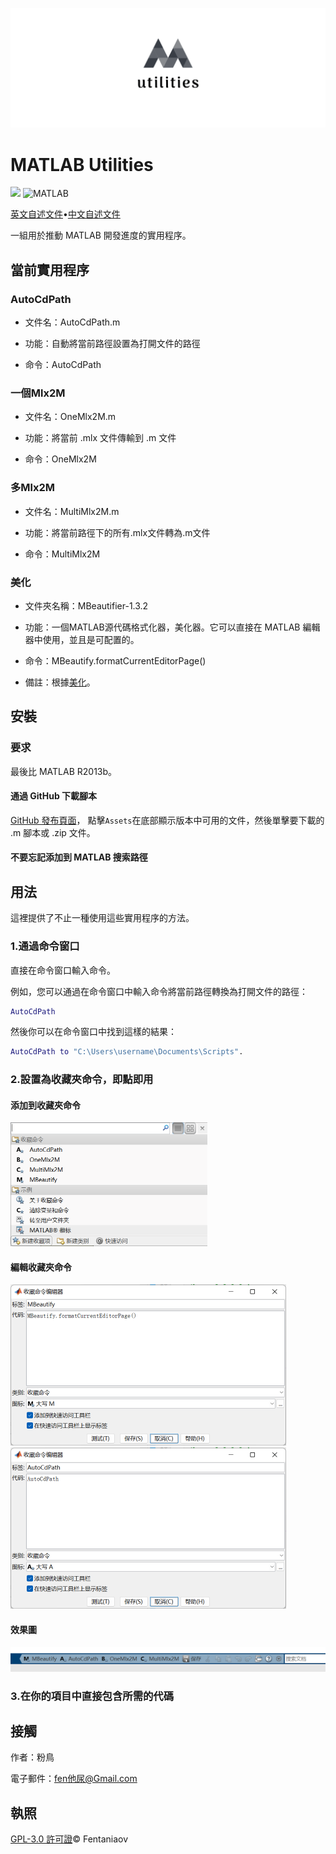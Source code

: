 ![logo](README.assets/logo.png)

# MATLAB Utilities

<p>
	<img src="https://img.shields.io/github/v/release/fentaniao/MATLAB-Utilities?&color=blue&logo=hack-the-box"/>
	<img alt="MATLAB" src="https://img.shields.io/badge/-MATLAB-00ADD8?style=flat&logo=matrix&logoColor=white"/>
</p>

[英文自述文件](https://github.com/Fentaniao/MATLAB-Utilities/blob/main/README.md)•[中文自述文件](https://github.com/Fentaniao/MATLAB-Utilities/blob/main/README_zh.md)

一組用於推動 MATLAB 開發進度的實用程序。

## 當前實用程序

### AutoCdPath

-   文件名：AutoCdPath.m

-   功能：自動將當前路徑設置為打開文件的路徑

-   命令：AutoCdPath

### 一個Mlx2M

-   文件名：OneMlx2M.m

-   功能：將當前 .mlx 文件傳輸到 .m 文件

-   命令：OneMlx2M

### 多Mlx2M

-   文件名：MultiMlx2M.m

-   功能：將當前路徑下的所有.mlx文件轉為.m文件

-   命令：MultiMlx2M

### 美化

-   文件夾名稱：MBeautifier-1.3.2

-   功能：一個MATLAB源代碼格式化器，美化器。它可以直接在 MATLAB 編輯器中使用，並且是可配置的。

-   命令：MBeautify.formatCurrentEditorPage()

-   備註：根據[美化](https://github.com/davidvarga/MBeautifier)。

## 安裝

### 要求

最後比 MATLAB R2013b。

#### 通過 GitHub 下載腳本

[GitHub 發布頁面](https://github.com/Fentaniao/MATLAB-Utilities/releases)， 點擊`Assets`在底部顯示版本中可用的文件，然後單擊要下載的 .m 腳本或 .zip 文件。

#### 不要忘記添加到 MATLAB 搜索路徑

## 用法

這裡提供了不止一種使用這些實用程序的方法。

### 1.通過命令窗口

直接在命令窗口輸入命令。

例如，您可以通過在命令窗口中輸入命令將當前路徑轉換為打開文件的路徑：

```matlab
AutoCdPath
```

然後你可以在命令窗口中找到這樣的結果：

```matlab
AutoCdPath to "C:\Users\username\Documents\Scripts".
```

### 2.設置為收藏夾命令，即點即用

#### 添加到收藏夾命令

<img src="README.assets/image-20210921110048305.png" alt="image-20210921110048305" style="zoom: 50%;" />

#### 編輯收藏夾命令

<img src="README.assets/image-20210921110103753.png" alt="image-20210921110103753" style="zoom:50%;" />

<img src="README.assets/image-20210921110115227.png" alt="image-20210921110115227" style="zoom:50%;" />

#### 效果圖

<img src="README.assets/image-20210921110140550.png" alt="image-20210921110140550"  /> 

### 3.在你的項目中直接包含所需的代碼

## 接觸

作者：粉鳥

電子郵件：[fen他尿@Gmail.com](mailto:Fentaniao@gmail.com)

## 執照

[GPL-3.0 許可證](https://github.com/Fentaniao/MATLAB-Utilities/blob/main/LICENSE)© Fentaniaov
